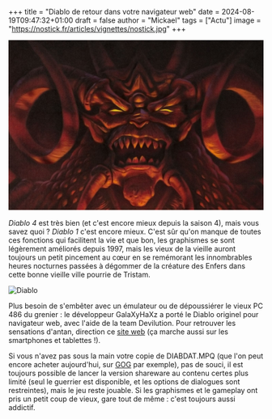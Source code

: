 +++
title = "Diablo de retour dans votre navigateur web"
date = 2024-08-19T09:47:32+01:00
draft = false
author = "Mickael"
tags = ["Actu"]
image = "https://nostick.fr/articles/vignettes/nostick.jpg"
+++

![Diablo](diablo-1997.jpg "")

*Diablo 4* est très bien (et c'est encore mieux depuis la saison 4), mais vous savez quoi ? *Diablo 1* c'est encore mieux. C'est sûr qu'on manque de toutes ces fonctions qui facilitent la vie et que bon, les graphismes se sont légèrement améliorés depuis 1997, mais les vieux de la vieille auront toujours un petit pincement au cœur en se remémorant les innombrables heures nocturnes passées à dégommer de la créature des Enfers dans cette bonne vieille ville pourrie de Tristam.

![Diablo](diablo-web.jpg "À vous le loot !")

Plus besoin de s'embêter avec un émulateur ou de dépoussiérer le vieux PC 486 du grenier : le développeur GalaXyHaXz a porté le Diablo originel pour navigateur web, avec l'aide de la team Devilution. Pour retrouver les sensations d'antan, direction ce [site web](https://d07riv.github.io/diabloweb/) (ça marche aussi sur les smartphones et tablettes !). 

Si vous n'avez pas sous la main votre copie de DIABDAT.MPQ (que l'on peut encore acheter aujourd'hui, sur [GOG](https://www.gog.com/en/game/diablo) par exemple), pas de souci, il est toujours possible de lancer la version shareware au contenu certes plus limité (seul le guerrier est disponible, et les options de dialogues sont restreintes), mais le jeu reste jouable. Si les graphismes et le gameplay ont pris un petit coup de vieux, gare tout de même : c'est toujours aussi addictif.

